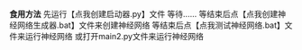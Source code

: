 ____________________食用方法____________________
先运行【点我创建启动器.py】文件
等待......
等结束后点【点我创建神经网络生成器.bat】文件来创建神经网络
等结束后点【点我测试神经网络.bat】文件来运行神经网络
或打开main2.py文件来运行神经网络